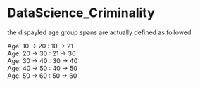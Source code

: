 # DataScience_Criminality

the dispayled age group spans are actually defined as followed:

Age: 10 -> 20 : 10 -> 21 <br/>
Age: 20 -> 30 : 21 -> 30 <br/>
Age: 30 -> 40 : 30 -> 40 <br/>
Age: 40 -> 50 : 40 -> 50 <br/>
Age: 50 -> 60 : 50 -> 60 <br/>
